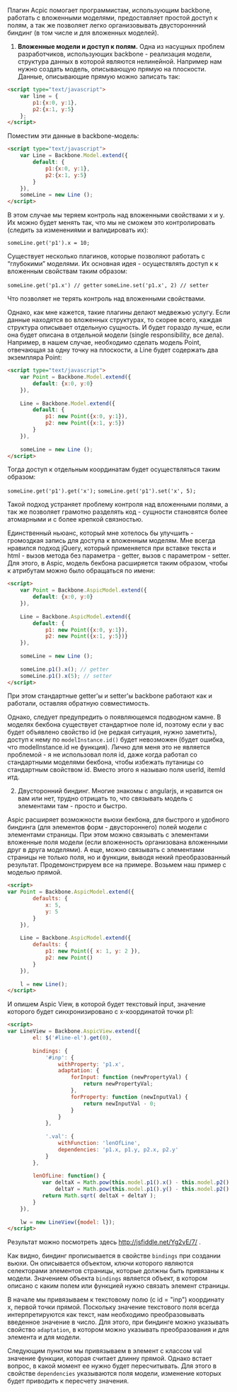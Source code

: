 Плагин Acpic помогает программистам, использующим backbone, работать с вложенными моделями, предоставляет простой доступ к полям, а так же позволяет легко организовывать двустороннний биндинг (в том числе и для вложенных моделей).


1. **Вложенные модели и доступ к полям.** Одна из насущных проблем разработчиков, использующих backbone - реализация модели, структура данных в которой являются нелинейной. Например нам нужно создать модель, описывающую прямую на плоскости. Данные, описывающие прямую можно записать так:
```html
<script type="text/javascript">
    var line = {
        p1:{x:0, y:1}, 
        p2:{x:1, y:5}
    };
</script>
```

Поместим эти данные в backbone-модель:
```html
<script type="text/javascript">
    var Line = Backbone.Model.extend({
        default: {
            p1:{x:0, y:1}, 
            p2:{x:1, y:5}
        }
    }),
    someLine = new Line ();
</script>
```

В этом случае мы теряем контроль над вложенными свойствами x и y. Их можно будет менять так, что мы не сможем это контролировать (следить за изменениями и валидировать их):

`someLine.get('p1').x = 10;`

Существует несколько плагинов, которые позволяют работать с “глубокими” моделями. Их основная идея - осуществлять доступ к к вложенным свойствам таким образом:

`someLine.get('p1.x') // getter`
`someLine.set('p1.x', 2) // setter`

Что позволяет не терять контроль над вложенными свойствами.

Однако, как мне кажется, такие плагины делают медвежью услугу. Если данные находятся во вложенных структурах, то скорее всего, каждая структура описывает отдельную сущность. И будет гораздо лучше, если она будет описана в отдельной модели (single responsibility, все дела). Например, в нашем случае, необходимо сделать модель Point, отвечающая за одну точку на плоскости, а Line будет содержать два экземпляра Point:

```html
<script type="text/javascript">
    var Point = Backbone.Model.extend({
        default: {x:0, y:0}
    }),
    
    Line = Backbone.Model.extend({
        default: {
            p1: new Point({x:0, y:1}), 
            p2: new Point({x:1, y:5})
        }
    }),
    
    someLine = new Line ();
</script>
```

Тогда доступ к отдельным координатам будет осуществляться таким образом:

`someLine.get('p1').get('x');`
`someLine.get('p1').set('x', 5);`

Такой подход устраняет проблему контроля над вложенными полями, а так же позволяет грамотно разделять код - сущности становятся более атомарными и с более крепкой связностью.

Единственный ньюанс, который мне хотелось бы улучшить - громоздкая запись для доступа к вложенным моделям. Мне всегда нравился подход jQuery, который применяется при вставке текста и html - вызов метода без параметра - getter, вызов с параметром - setter. Для этого, в Aspic, модель бекбона расширяется таким образом, чтобы к атрибутам можно было обращаться по имени:

```html
<script>
    var Point = Backbone.AspicModel.extend({
        default: {x:0, y:0}
    }),
    
    Line = Backbone.AspicModel.extend({
        default: {
            p1: new Point({x:0, y:1}), 
            p2: new Point({x:1, y:5})}
    }),
    
    someLine = new Line ();
    
    someLine.p1().x(); // getter
    someLine.p1().x(5); // setter
</script>
```

При этом стандартные getter'ы и setter'ы backbone работают как и работали, оставляя обратную совместимость.

Однако, следует предупредить о появляющемся подводном камне. В моделях бекбона существует стандартное поле id, поэтому если у вас будет объявлено свойство id (не редкая ситуация, нужно заметить), доступ к нему по `modelInstance.id()` будет невозможен (будет ошибка, что modelInstance.id не функция). Лично для меня это не является проблемой - я не использовал поля id, даже когда работал со стандартными моделями бекбона, чтобы избежать путаницы со стандартным свойством id. Вместо этого я называю поля userId, itemId итд.

2) Двусторонний биндинг. Многие знакомы с angularjs, и нравится он вам или нет, трудно отрицать то, что связывать модель с элементами там - просто и быстро.

Aspic расширяет возможности вьюхи бекбона, для быстрого и удобного биндинга (для элементов форм - двустороннего) полей модели с элементами страницы. При этом можно связывать с элементами вложенные поля модели (если вложенность организована вложенными друг в друга моделями). А еще, можно связывать с элементами страницы не только поля, но и функции, выводя некий преобразованный результат. Продемонстрируем все на примере. Возьмем наш пример с моделью прямой.

```html
<script>
var Point = Backbone.AspicModel.extend({
        defaults: {
            x: 5,
            y: 5
        }
    }),
    
    Line = Backbone.AspicModel.extend({
        defaults: {
            p1: new Point({ x: 1, y: 2 }),
            p2: new Point()
        }
    }),
    
    l = new Line();
</script>
```

И опишем Aspic View, в которой будет текстовый input, значение которого будет синхронизировано с x-координатой точки p1:

```html
<script>
var LineView = Backbone.AspicView.extend({
        el: $('#line-el').get(0),
        
        bindings: {
            '#inp': {
                withProperty: 'p1.x',
                adaptation: {
                    forInput: function (newPropertyVal) {
                        return newPropertyVal;
                    },
                    forProperty: function (newInputVal) {
                        return newInputVal - 0;
                    }
                }
            },
            
            '.val': {
                withFunction: 'lenOfLine',
                dependencies: 'p1.x, p1.y, p2.x, p2.y'
            }
        },
        
        lenOfLine: function() {
           var deltaX = Math.pow(this.model.p1().x() - this.model.p2().x(), 2),
               deltaY = Math.pow(this.model.p1().y() - this.model.p2().y(), 2);
           return Math.sqrt( deltaX + deltaY );
        }
    }),
    
    lw = new LineView({model: l});
</script>
```


Результат можно посмотреть здесь http://jsfiddle.net/Yg2vE/7/ .

Как видно, биндинг прописывается в свойстве `bindings` при создании вьюхи. Он описывается объектом, ключи которого являются селекторами элементов страницы, которые должны быть привязаны к модели. Значением объекта `bindings` является объект, в котором описано с каким полем или функцией нужно связать элемент страницы.

В начале мы привязываем к текстовому полю (с id = "inp") координату x, первой точки прямой. Поскольку значение текстового поля всегда интерпретируются как текст, нам необходимо преобразовывать введенное значение в число. Для этого, при биндинге можно указывать свойство `adaptation`, в котором можно указывать преобразования и для элемента и для модели.

Следующим пунктом мы привязываем в элемент с классом val значение функции, которая считает длинну прямой. Однако встает вопрос, в какой момент ее нужно будет пересчитывать. Для этого в свойстве `dependencies` указываются поля модели, изменение которых будет приводить к пересчету значения.
